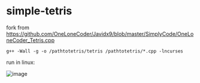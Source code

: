 # simple-tetris

fork from https://github.com/OneLoneCoder/Javidx9/blob/master/SimplyCode/OneLoneCoder_Tetris.cpp

```shell
g++ -Wall -g -o /pathtotetris/tetris /pathtotetris/*.cpp -lncurses
```

run in linux:

![image](https://github.com/yixy/simple-tetris/assets/12481147/7a0b123a-4cbf-4193-ac6c-d00310c0c195)
